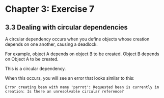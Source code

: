 # Chapter 3: Exercise 7

## 3.3 Dealing with circular dependencies
A circular dependency occurs when you define objects whose creation depends
on one another, causing a deadlock.

For example, object A depends on object B to be created.
Object B depends on Object A to be created.

This is a circular dependency.

When this occurs, you will see an error that looks similar to this:
```
Error creating bean with name 'parrot': Requested bean is currently in creation: Is there an unresolvable circular reference?
```